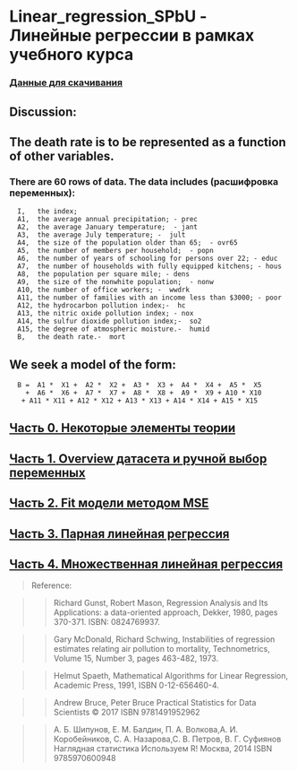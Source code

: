 # Linear_regression_SPbU - Линейные регрессии в рамках учебного курса
### [Данные для скачивания](https://github.com/VMVoron/Linear_regression_SPbU/blob/main/mortality.txt)

##  Discussion:

##    The death rate is to be represented as a function of other variables.

###    There are 60 rows of data.  The data includes (расшифровка переменных):

      I,   the index;  
      A1,  the average annual precipitation; - prec
      A2,  the average January temperature;  - jant
      A3,  the average July temperature; -  jult 
      A4,  the size of the population older than 65;  - ovr65
      A5,  the number of members per household;  - popn 
      A6,  the number of years of schooling for persons over 22; - educ 
      A7,  the number of households with fully equipped kitchens; - hous 
      A8,  the population per square mile; - dens
      A9,  the size of the nonwhite population;  - nonw
      A10, the number of office workers; -  wwdrk 
      A11, the number of families with an income less than $3000; - poor 
      A12, the hydrocarbon pollution index;-  hc 
      A13, the nitric oxide pollution index; - nox 
      A14, the sulfur dioxide pollution index;-  so2 
      A15, the degree of atmospheric moisture.-  humid 
      B,   the death rate.-  mort

##    We seek a model of the form:

      B =  A1 *  X1 +  A2 *  X2 +  A3 *  X3 +  A4 *  X4 +  A5 *  X5
        +  A6 *  X6 +  A7 *  X7 +  A8 *  X8 +  A9 *  X9 + A10 * X10
       + A11 * X11 + A12 * X12 + A13 * X13 + A14 * X14 + A15 * X15
       
## [Часть 0. Некоторые элементы теории](https://github.com/VMVoron/Linear_regression_SPbU/blob/main/0%20-%20Theory.md)
## [Часть 1. Overview датасета и ручной выбор переменных](https://github.com/VMVoron/Linear_regression_SPbU/blob/main/1-Linear_overview.md) 
## [Часть 2. Fit модели методом MSE](https://github.com/VMVoron/Linear_regression_SPbU/blob/main/2-MSE.md)
## [Часть 3. Парная линейная регрессия](https://github.com/VMVoron/Linear_regression_SPbU/blob/main/4-pair_regressions.md)
## [Часть 4. Множественная линейная регрессия](https://github.com/VMVoron/Linear_regression_SPbU/blob/main/4-MultipleLR.md)
     
> Reference:

>> Richard Gunst, Robert Mason,
>> Regression Analysis and Its Applications: a data-oriented approach,
>> Dekker, 1980, pages 370-371.
>> ISBN: 0824769937.

>> Gary McDonald, Richard Schwing,
>> Instabilities of regression estimates relating air pollution to mortality,
>> Technometrics,
>> Volume 15, Number 3, pages 463-482, 1973.

>> Helmut Spaeth,
>> Mathematical Algorithms for Linear Regression,
>> Academic Press, 1991,
>> ISBN 0-12-656460-4.

>> Andrew Bruce, Peter Bruce
>> Practical Statistics for Data Scientists
>> © 2017 
>> ISBN 9781491952962 

>> А. Б. Шипунов, Е. М. Балдин, П. А. Волкова,А. И. Коробейников, С. А. Назарова,С. В. Петров, В. Г. Суфиянов
>> Наглядная статистика Используем R!
>> Москва, 2014
>> ISBN 9785970600948

